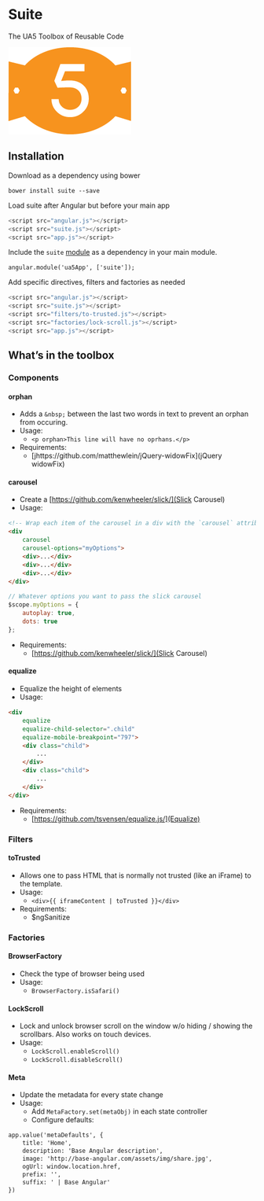 # Suite
The UA5 Toolbox of Reusable Code

![Use All Five Suite](suite.png)

## Installation
Download as a dependency using bower

```
bower install suite --save
```

Load suite after Angular but before your main app

```javascript
<script src="angular.js"></script>
<script src="suite.js"></script>
<script src="app.js"></script>
```

Include the `suite` [module](https://docs.angularjs.org/guide/module) as a dependency in your main module.

```
angular.module('ua5App', ['suite']);
```

Add specific directives, filters and factories as needed 

```javascript
<script src="angular.js"></script>
<script src="suite.js"></script>
<script src="filters/to-trusted.js"></script>
<script src="factories/lock-scroll.js"></script>
<script src="app.js"></script>
```

## What’s in the toolbox

### Components

#### orphan

- Adds a `&nbsp;` between the last two words in text to prevent an orphan from occuring.
- Usage:
	- `<p orphan>This line will have no oprhans.</p>`
- Requirements: 
	- [jhttps://github.com/matthewlein/jQuery-widowFix](jQuery widowFix)

#### carousel

- Create a [https://github.com/kenwheeler/slick/](Slick Carousel)
- Usage: 
```HTML
<!-- Wrap each item of the carousel in a div with the `carousel` attribute -->
<div 
	carousel
	carousel-options="myOptions">
	<div>...</div>
	<div>...</div>
	<div>...</div>
</div>
```
```JavaScript
// Whatever options you want to pass the slick carousel
$scope.myOptions = {
	autoplay: true,
	dots: true	
};
```
- Requirements:
	- [https://github.com/kenwheeler/slick/](Slick Carousel)

#### equalize

- Equalize the height of elements 
- Usage: 
```HTML
<div
	equalize
	equalize-child-selector=".child"
	equalize-mobile-breakpoint="797">
	<div class="child">
		...
	</div>
	<div class="child">
		...
	</div>
</div>
```
- Requirements:
	- [https://github.com/tsvensen/equalize.js/](Equalize)

### Filters

#### toTrusted

- Allows one to pass HTML that is normally not trusted (like an iFrame) to the template.
- Usage:
	- `<div>{{ iframeContent | toTrusted }}</div>`
- Requirements:
	- $ngSanitize

### Factories

#### BrowserFactory

- Check the type of browser being used
- Usage: 
	- `BrowserFactory.isSafari()`

#### LockScroll

- Lock and unlock browser scroll on the window w/o hiding / showing the scrollbars. Also works on touch devices.
- Usage:
	- `LockScroll.enableScroll()`
	- `LockScroll.disableScroll()`

#### Meta

- Update the metadata for every state change
- Usage:
	- Add `MetaFactory.set(metaObj)` in each state controller
	- Configure defaults:

```
app.value('metaDefaults', {
	title: 'Home',
    description: 'Base Angular description',
    image: 'http://base-angular.com/assets/img/share.jpg',
    ogUrl: window.location.href,
    prefix: '',
    suffix: ' | Base Angular'
})
```

